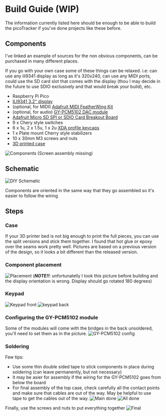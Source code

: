 # Build Guide (WIP)

The information currently listed here should be enough to be able to build the picoTracker if you've done projects like these before. 

## Components
I've linked an example of sources for the non obvious components, can be purchased in many different places.

If you go with your own case some of these things can be relaxed. i.e: can use any ili9341 display as long as it's 320x240, can use any MIDI ports, could use the SD card slot that comes with the display (thou I may decide in the future to use SDIO exclusively and that would break your build), etc.

* Raspberry Pi Pico
* [ILI9341 3.2" display](https://www.aliexpress.us/item/3256802819098352.html)
* (optional, for MIDI) [Adafruit MIDI FeatherWing Kit](https://www.adafruit.com/product/4740)
* (optional, for audio) [GY-PCM5102 DAC module](https://www.aliexpress.us/item/3256802711963831.html)
* [Adafruit Micro SD SPI or SDIO Card Breakout Board](https://www.adafruit.com/product/4682)
* 9 x Chery style switches
* 6 x 1u, 2 x 1.5u, 1 x 2u [XDA profile keycaps](https://www.aliexpress.us/item/3256804203440964.html)
* 1 x Plate mount Cherry style stabilizers
* 10 x 30mm M3 screws and nuts
* [3D printed case](https://github.com/democloid/picoTracker-case)

![Components](img/components.jpg)
(Screen assembly missing)
## Schematic

![DIY Schematic](img/DIY_schematic.png)

Components are oriented in the same way that they go assembled so it's easier to follow the wiring
## Steps

### Case
If your 3D printer bed is not big enough to print the full pieces, you can use the split versions and stick them together. I found that hot glue or epoxy over the seams work pretty well. Pictures are based on a previous version of the design, so it looks a bit different than the released version.

### Component placement

![Placement](img/component_placement.jpg)
(***NOTE!!***: unfortunatelly I took this picture before building and the display orientation is wrong. Display should go rotated 180 degrees)

### Keypad

![Keypad front](img/keypad-front.jpg)
![keypad back](img/keypad-back.jpg)

### Configuring the GY-PCM5102 module
Some of the modules will come with the bridges in the back unsoldered, you'll need to set them as in the picture.
![GY-PCM5102 config](img/pcm5102.jpg)

### Soldering
Few tips:
* Use some thin double sided tape to stick components in place during soldering (can leave permanently, but not necessary)
* It may be asier for assembly if the wiring for the GY-PCM5102 goes from below the board
* For final assembly of the top case, check carefully all the contact points and make sure that cables are out of the way. May be helpful to use tape to get the cables out of the way.
![Main done](img/main-done.jpg)
![All done](img/all-done.jpg)

Finally, use the screws and nuts to put everything together
![Final](img/final.jpg)

